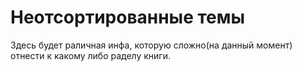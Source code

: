 # Неотсортированные темы

Здесь будет раличная инфа, которую сложно(на данный момент) отнести к какому либо раделу книги.